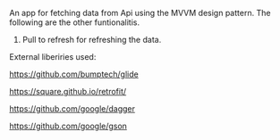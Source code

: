 An app for fetching data from Api using the MVVM design pattern.
The following are the other funtionalitis.
1) Pull to refresh for refreshing the data.

External liberiries used:

https://github.com/bumptech/glide

https://square.github.io/retrofit/

https://github.com/google/dagger

https://github.com/google/gson
